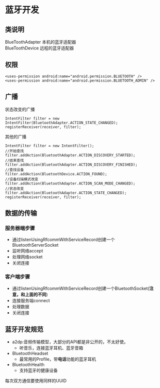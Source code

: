 # 蓝牙开发 #
## 类说明 ##
BlueToothAdapter 本机的蓝牙适配器  
BlueToothDevice 远程的蓝牙适配器
## 权限 ##
	
    <uses-permission android:name="android.permission.BLUETOOTH" />
    <uses-permission android:name="android.permission.BLUETOOTH_ADMIN" />

## 广播 ##
状态改变的广播

 	IntentFilter filter = new IntentFilter(BluetoothAdapter.ACTION_STATE_CHANGED);
    registerReceiver(receiver, filter);

其他的广播

	IntentFilter filter = new IntentFilter();
    //开始查找
    filter.addAction(BluetoothAdapter.ACTION_DISCOVERY_STARTED);
    //结束查找
    filter.addAction(BluetoothAdapter.ACTION_DISCOVERY_FINISHED);
    //查找设备
    filter.addAction(BluetoothDevice.ACTION_FOUND);
    //设备扫描模式改变
    filter.addAction(BluetoothAdapter.ACTION_SCAN_MODE_CHANGED);
    //状态改变
    filter.addAction(BluetoothAdapter.ACTION_STATE_CHANGED);
    registerReceiver(receiver, filter);

## 数据的传输 ##
### 服务器端步骤 ###
- 通过listenUsingRfcommWithServiceRecord创建一个BluetoothServerSocket
- 监听网络accept
- 处理网络socket
- 关闭连接

### 客户端步骤 ###
- 通过listenUsingRfcommWithServiceRecord创建一个BluetoothSocket(**注意，和上面的不同**)
- 连接服务端connect
- 处理数据
- 关闭连接

## 蓝牙开发规范 ##
- a2dp:音频传输模型，大部分的API都是非公开的，不太好使。
	- 听音乐，连接蓝牙耳机、蓝牙音箱
- BluetoothHeadset
	- 最常用的Profile，带**电话**功能的蓝牙耳机
- BluetoothHealth
	- 支持蓝牙的健康设备

每次双方通信要使用同样的UUID

####  ####

